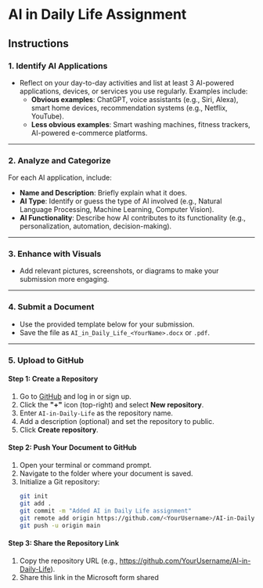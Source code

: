 # AI in Daily Life Assignment  

## Instructions  

### 1. Identify AI Applications  
- Reflect on your day-to-day activities and list at least 3 AI-powered applications, devices, or services you use regularly. Examples include:  
  - **Obvious examples**: ChatGPT, voice assistants (e.g., Siri, Alexa), smart home devices, recommendation systems (e.g., Netflix, YouTube).  
  - **Less obvious examples**: Smart washing machines, fitness trackers, AI-powered e-commerce platforms.  

---

### 2. Analyze and Categorize  
For each AI application, include:  
- **Name and Description**: Briefly explain what it does.  
- **AI Type**: Identify or guess the type of AI involved (e.g., Natural Language Processing, Machine Learning, Computer Vision).  
- **AI Functionality**: Describe how AI contributes to its functionality (e.g., personalization, automation, decision-making).  

---

### 3. Enhance with Visuals  
- Add relevant pictures, screenshots, or diagrams to make your submission more engaging.  

---

### 4. Submit a Document  
- Use the provided template below for your submission.  
- Save the file as `AI_in_Daily_Life_<YourName>.docx` or `.pdf`.  

---

### 5. Upload to GitHub  

#### Step 1: Create a Repository  
1. Go to [GitHub](https://github.com/) and log in or sign up.  
2. Click the **"+"** icon (top-right) and select **New repository**.  
3. Enter `AI-in-Daily-Life` as the repository name.  
4. Add a description (optional) and set the repository to public.  
5. Click **Create repository**.  

#### Step 2: Push Your Document to GitHub  
1. Open your terminal or command prompt.  
2. Navigate to the folder where your document is saved.  
3. Initialize a Git repository:  
   ```bash  
   git init
   git add .
   git commit -m "Added AI in Daily Life assignment"  
   git remote add origin https://github.com/<YourUsername>/AI-in-Daily-Life.git  
   git push -u origin main 

#### Step 3: Share the Repository Link
1. Copy the repository URL (e.g., https://github.com/YourUsername/AI-in-Daily-Life).
2. Share this link in the Microsoft form shared

